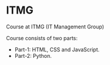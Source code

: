 # ITMG
Course at ITMG (IT Management Group)

Course consists of two parts:
- Part-1: HTML, CSS and JavaScript.
- Part-2: Python.
